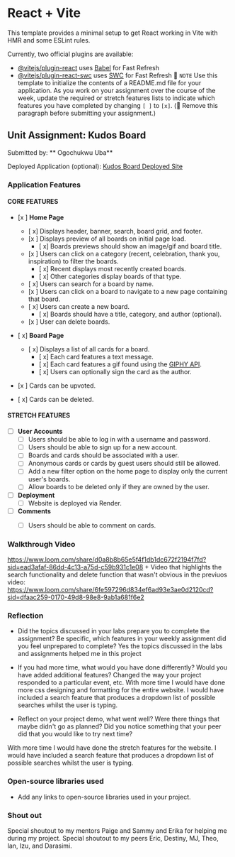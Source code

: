 # React + Vite

This template provides a minimal setup to get React working in Vite with HMR and some ESLint rules.

Currently, two official plugins are available:

- [@vitejs/plugin-react](https://github.com/vitejs/vite-plugin-react/blob/main/packages/plugin-react/README.md) uses [Babel](https://babeljs.io/) for Fast Refresh
- [@vitejs/plugin-react-swc](https://github.com/vitejs/vite-plugin-react-swc) uses [SWC](https://swc.rs/) for Fast Refresh
📝 `NOTE` Use this template to initialize the contents of a README.md file for your application. As you work on your assignment over the course of the week, update the required or stretch features lists to indicate which features you have completed by changing `[ ]` to `[x]`. (🚫 Remove this paragraph before submitting your assignment.)

## Unit Assignment: Kudos Board

Submitted by: ** Ogochukwu Uba**

Deployed Application (optional): [Kudos Board Deployed Site](ADD_LINK_HERE)

### Application Features

#### CORE FEATURES

- [x ] **Home Page**
  - [ x] Displays header, banner, search, board grid, and footer.
  - [x ] Displays preview of all boards on initial page load.
    - [ x] Boards previews should show an image/gif and board title.
  - [x ] Users can click on a category (recent, celebration, thank you, inspiration) to filter the boards.
    - [ x] Recent displays most recently created boards.
    - [ x] Other categories display boards of that type.
  - [ x] Users can search for a board by name.
  - [x ] Users can click on a board to navigate to a new page containing that board.
  - [ x] Users can create a new board.
    - [ x] Boards should have a title, category, and author (optional).
  - [x ] User can delete boards.
  
- [ x] **Board Page**
  - [ x] Displays a list of all cards for a board.
    -  [ x] Each card features a text message.
    -  [ x] Each card features a gif found using the [GIPHY API](https://developers.giphy.com/docs/api/).
    -  [ x] Users can optionally sign the card as the author.  
-   [x ] Cards can be upvoted.
-   [ x] Cards can be deleted.


#### STRETCH FEATURES


- [ ] **User Accounts**
  - [ ] Users should be able to log in with a username and password.
  - [ ] Users should be able to sign up for a new account.
  - [ ]  Boards and cards should be associated with a user.
    - [ ]  Anonymous cards or cards by guest users should still be allowed.
  - [ ] Add a new filter option on the home page to display only the current user's boards.
  - [ ] Allow boards to be deleted only if they are owned by the user.
- [ ] **Deployment**
  - [ ] Website is deployed via Render.
- [ ] **Comments**
  - [ ] Users should be able to comment on cards.


### Walkthrough Video

https://www.loom.com/share/d0a8b8b65e5f4f1db1dc672f2194f7fd?sid=ead3afaf-86dd-4c13-a75d-c59b931c1e08  + 
Video that highlights the search functionality and delete function that wasn't obvious in the previuos video: https://www.loom.com/share/6fe597296d834ef6ad93e3ae0d2120cd?sid=dfaac259-0170-49d8-98e8-9ab1a681f6e2
### Reflection

* Did the topics discussed in your labs prepare you to complete the assignment? Be specific, which features in your weekly assignment did you feel unprepared to complete?
Yes the topics discussed in the labs and assignments helped me in this project


* If you had more time, what would you have done differently? Would you have added additional features? Changed the way your project responded to a particular event, etc.
  With more time I would have done more css designing and formatting for the entire website. I would have included a search feature that produces a dropdown list of possible searches whilst the user is typing.


* Reflect on your project demo, what went well? Were there things that maybe didn't go as planned? Did you notice something that your peer did that you would like to try next time?

With more time I would have done the stretch features for the website. I would have included a search feature that produces a dropdown list of possible searches whilst the user is typing.

### Open-source libraries used

- Add any links to open-source libraries used in your project.

### Shout out

Special shoutout to my mentors Paige and Sammy and Erika for helping me during my project. Special shoutout to my peers Eric, Destiny, MJ, Theo, Ian, Izu, and Darasimi.
